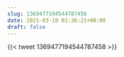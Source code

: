 ```yaml
---
slug: 1369477194544787458
date: 2021-03-10 02:36:21+00:00
draft: false
---
```


{{< tweet 1369477194544787458 >}}
